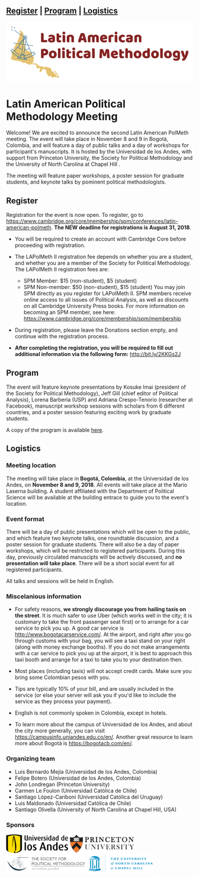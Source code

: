 <a href="#register">Register</a> | <a href="#program">Program</a> | <a href="#logistics">Logistics</a>
---
<img src="LAPolMeth_Logo.png" alt="LAPolMeth"> 

# Latin American Political Methodology Meeting


Welcome! We are excited to announce the second Latin American PolMeth meeting. The event will take place in November 8 and 9 in Bogotá, Colombia, and will feature a day of public talks and a day of workshops for participant's manuscripts. It is hosted by the Universidad de los Andes, with support from Princeton University, the Society for Political Methodology and the University of North Carolina at Chapel Hill . 

The meeting will feature paper workshops, a poster session for graduate students, and keynote talks by pominent political methodologists. 

## Register

Registration for the event is now open. To register, go to <https://www.cambridge.org/core/membership/spm/conferences/latin-american-polmeth>. **The NEW deadline for registrations is August 31, 2018**.

- You will be required to create an account with Cambridge Core before proceeding with registration.
 
- The LAPolMeth II registration fee depends on whether you are a student, and whether you are a member of the Society for Political Methodology. The LAPolMeth II registration fees are:
    + SPM Member: $15 (non-student), $5 (student)
    + SPM Non-member: $50 (non-student), $15 (student)
You may join SPM directly as you register for LAPolMeth II. SPM members receive online access to all issues of Political Analysis, as well as discounts on all Cambridge University Press books. For more information on becoming an SPM member, see here: <https://www.cambridge.org/core/membership/spm/membership>

- During registration, please leave the Donations section empty, and continue with the registration process. 

- **After completing the registration, you will be required to fill out additional information via the following form:** <http://bit.ly/2KKGs2J> 

## Program

The event will feature keynote presentations by Kosuke Imai (president of the Society for Political Methodology), Jeff Gill (chief editor of Political Analysis), Lorena Barberia (USP) and Adriana Crespo-Tenorio (researcher at Facebook), manuscript workshop sessions with scholars from 6 different countries, and a poster session featuring exciting work by graduate students.

A copy of the program is available [here](https://github.com/latam-polmeth/Meeting2018/blob/master/Agenda%20con%20salones.pdf).

## Logistics


### Meeting location
The meeting will take place in **Bogotá, Colombia**, at the Universidad de los Andes, on **November 8 and 9, 2018**. All events will take place at the Mario Laserna building. A student affiliated with the Department of Political Science will be available at the building entrace to guide you to the event's location.

### Event format
There will be a day of public presentations which will be open to the public, and which feature two keynote talks, one roundtable discussion, and a poster session for graduate students. There will also be a day of paper workshops, which will be restricted to registered participants. During this day, previously circulated manuscipts will be actively discussed, and **no presentation will take place**. There will be a short social event for all registered participants. 

All talks and sessions will be held in English.

### Miscelanious information

- For safety reasons, **we strongly discourage you from hailing taxis on the street**. It is much safer to use Uber (which works well in the city; it is customary to take the front passenger seat first) or to arrange for a car service to pick you up. A good car service is http://www.bogotacarservice.com/. At the airport, and right after you go through customs with your bag, you will see a taxi stand on your right (along with money exchange booths). If you do not make arrangements with a car service to pick you up at the airport, it is best to approach this taxi booth and arrange for a taxi to take you to your destination then.

- Most places (including taxis) will not accept credit cards. Make sure you bring some Colombian pesos with you. 

- Tips are typically 10% of your bill, and are usually included in the service (or else your server will ask you if you'd like to include the service as they process your payment).

- English is not commonly spoken in Colombia, except in hotels. 

- To learn more about the campus of Universidad de los Andes, and about the city more generally, you can visit https://campusinfo.uniandes.edu.co/en/. Another great resource to learn more about Bogotá is https://bogotacb.com/en/.

### Organizing team

- Luis Bernardo Mejía (Universidad de los Andes, Colombia)
- Felipe Botero (Universidad de los Andes, Colombia)
- John Londregan (Princeton University)
- Carmen Le Foulon (Universidad Católica de Chile)
- Santiago López-Cariboni (Universidad Católica del Uruguay)
- Luis Maldonado (Universidad Católica de Chile)
- Santiago Olivella (University of North Carolina at Chapel Hill, USA)

### Sponsors

<img src="uniandes.png" alt="Universidad de los Andes" height="50"> <img src="princeton.jpg" alt="Princeton University" height="50"> <img src="PolMeth.png" alt="Society for Political Methodology" height="50"> <img src="unc.jpg" alt="University of North Carolina at Chapel Hill" height="50">



